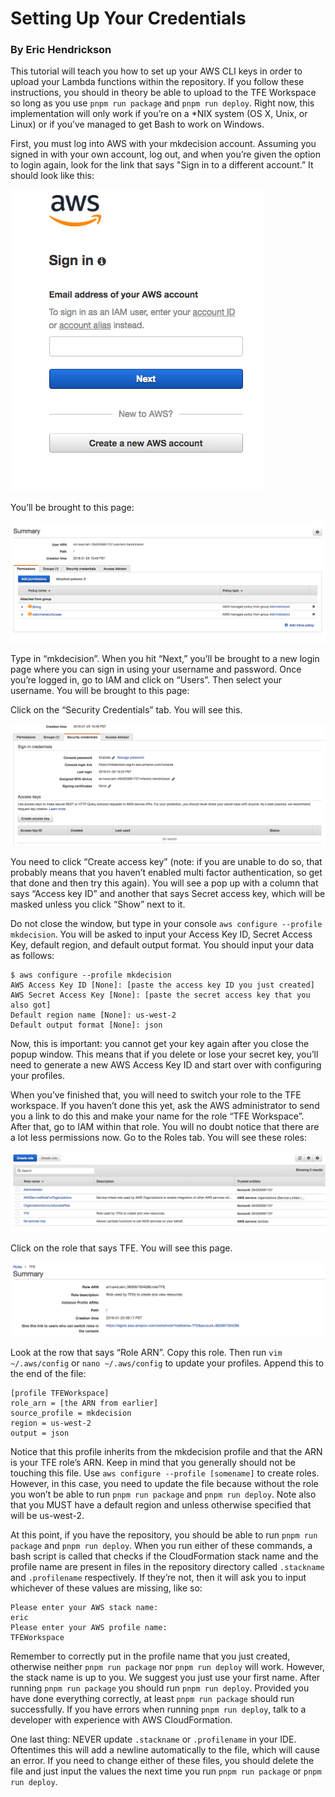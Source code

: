 # Setting Up Your Credentials

### By Eric Hendrickson

This tutorial will teach you how to set up your AWS CLI keys in order to upload your Lambda functions within the repository. If you follow these instructions, you should in theory be able to upload to the TFE Workspace so long as you use `pnpm run package` and `pnpm run deploy`. Right now, this implementation will only work if you’re on a \*NIX system (OS X, Unix, or Linux) or if you’ve managed to get Bash to work on Windows.

First, you must log into AWS with your mkdecision account. Assuming you signed in with your own account, log out, and when you’re given the option to login again, look for the link that says "Sign in to a different account.” It should look like this:

![alt text](images/image2.png)

You’ll be brought to this page:

![alt text](images/image5.png)

Type in “mkdecision”. When you hit “Next,” you’ll be brought to a new login page where you can sign in using your username and password. Once you’re logged in, go to IAM and click on “Users”. Then select your username. You will be brought to this page:

Click on the “Security Credentials” tab. You will see this.

![alt text](images/image4.png)

You need to click “Create access key” (note: if you are unable to do so, that probably means that you haven’t enabled multi factor authentication, so get that done and then try this again). You will see a pop up with a column that says “Access key ID” and another that says Secret access key, which will be masked unless you click “Show” next to it.

Do not close the window, but type in your console `aws configure --profile mkdecision`. You will be asked to input your Access Key ID, Secret Access Key, default region, and default output format. You should input your data as follows:

	$ aws configure --profile mkdecision
	AWS Access Key ID [None]: [paste the access key ID you just created]
	AWS Secret Access Key [None]: [paste the secret access key that you also got]
	Default region name [None]: us-west-2
	Default output format [None]: json

Now, this is important: you cannot get your key again after you close the popup window. This means that if you delete or lose your secret key, you’ll need to generate a new AWS Access Key ID and start over with configuring your profiles.

When you’ve finished that, you will need to switch your role to the TFE workspace. If you haven’t done this yet, ask the AWS administrator to send you a link to do this and make your name for the role “TFE Workspace”. After that, go to IAM within that role. You will no doubt notice that there are a lot less permissions now. Go to the Roles tab. You will see these roles:

![alt text](images/image1.png)

Click on the role that says TFE. You will see this page.

![alt text](images/image6.png)

Look at the row that says “Role ARN”. Copy this role. Then run `vim ~/.aws/config` or `nano ~/.aws/config` to update your profiles. Append this to the end of the file:

    [profile TFEWorkspace]
    role_arn = [the ARN from earlier]
    source_profile = mkdecision
    region = us-west-2
    output = json

Notice that this profile inherits from the mkdecision profile and that the ARN is your TFE role’s ARN. Keep in mind that you generally should not be touching this file. Use `aws configure --profile [somename]` to create roles. However, in this case, you need to update the file because without the role you won’t be able to run `pnpm run package` and `pnpm run deploy`. Note also that you MUST have a default region and unless otherwise specified that will be us-west-2.

At this point, if you have the repository, you should be able to run `pnpm run package` and `pnpm run deploy`. When you run either of these commands, a bash script is called that checks if the CloudFormation stack name and the profile name are present in files in the repository directory called `.stackname` and `.profilename` respectively. If they’re not, then it will ask you to input whichever of these values are missing, like so:

    Please enter your AWS stack name:
    eric
    Please enter your AWS profile name:
    TFEWorkspace

Remember to correctly put in the profile name that you just created, otherwise neither `pnpm run package` nor `pnpm run deploy` will work. However, the stack name is up to you. We suggest you just use your first name. After running `pnpm run package` you should run `pnpm run deploy`. Provided you have done everything correctly, at least `pnpm run package` should run successfully. If you have errors when running `pnpm run deploy`, talk to a developer with experience with AWS CloudFormation.

One last thing: NEVER update `.stackname` or `.profilename` in your IDE. Oftentimes this will add a newline automatically to the file, which will cause an error. If you need to change either of these files, you should delete the file and just input the values the next time you run `pnpm run package` or `pnpm run deploy`.
